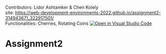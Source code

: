 Contributors: Lidor Ashtamker & Chen Kolely
</br>
site: https://web-development-environments-2022.github.io/assignment2-314943671_322917501/
</br>
Functionalities:
Cherries, Rotating Coins
[![Open in Visual Studio Code](https://classroom.github.com/assets/open-in-vscode-c66648af7eb3fe8bc4f294546bfd86ef473780cde1dea487d3c4ff354943c9ae.svg)](https://classroom.github.com/online_ide?assignment_repo_id=7769358&assignment_repo_type=AssignmentRepo)
# Assignment2
 
